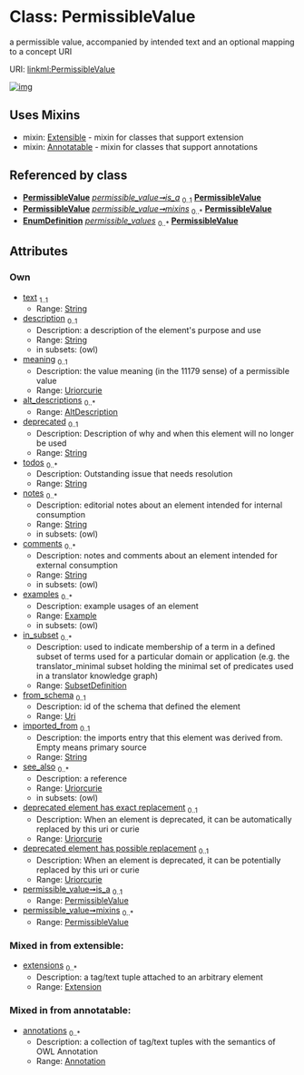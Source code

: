 
# Class: PermissibleValue


a permissible value, accompanied by intended text and an optional mapping to a concept URI

URI: [linkml:PermissibleValue](https://w3id.org/linkml/PermissibleValue)


[![img](https://yuml.me/diagram/nofunky;dir:TB/class/[SubsetDefinition],[PermissibleValue]<mixins%200..*-%20[PermissibleValue&#124;text:string;description:string%20%3F;meaning:uriorcurie%20%3F;deprecated:string%20%3F;todos:string%20*;notes:string%20*;comments:string%20*;from_schema:uri%20%3F;imported_from:string%20%3F;see_also:uriorcurie%20*;deprecated_element_has_exact_replacement:uriorcurie%20%3F;deprecated_element_has_possible_replacement:uriorcurie%20%3F],[PermissibleValue]<is_a%200..1-%20[PermissibleValue],[SubsetDefinition]<in_subset%200..*-%20[PermissibleValue],[Example]<examples%200..*-++[PermissibleValue],[AltDescription]<alt_descriptions%200..*-++[PermissibleValue],[EnumDefinition]++-%20permissible_values%200..*>[PermissibleValue],[PermissibleValue]uses%20-.->[Extensible],[PermissibleValue]uses%20-.->[Annotatable],[Extension],[Extensible],[Example],[EnumDefinition],[Annotation],[Annotatable],[AltDescription])](https://yuml.me/diagram/nofunky;dir:TB/class/[SubsetDefinition],[PermissibleValue]<mixins%200..*-%20[PermissibleValue&#124;text:string;description:string%20%3F;meaning:uriorcurie%20%3F;deprecated:string%20%3F;todos:string%20*;notes:string%20*;comments:string%20*;from_schema:uri%20%3F;imported_from:string%20%3F;see_also:uriorcurie%20*;deprecated_element_has_exact_replacement:uriorcurie%20%3F;deprecated_element_has_possible_replacement:uriorcurie%20%3F],[PermissibleValue]<is_a%200..1-%20[PermissibleValue],[SubsetDefinition]<in_subset%200..*-%20[PermissibleValue],[Example]<examples%200..*-++[PermissibleValue],[AltDescription]<alt_descriptions%200..*-++[PermissibleValue],[EnumDefinition]++-%20permissible_values%200..*>[PermissibleValue],[PermissibleValue]uses%20-.->[Extensible],[PermissibleValue]uses%20-.->[Annotatable],[Extension],[Extensible],[Example],[EnumDefinition],[Annotation],[Annotatable],[AltDescription])

## Uses Mixins

 *  mixin: [Extensible](Extensible.md) - mixin for classes that support extension
 *  mixin: [Annotatable](Annotatable.md) - mixin for classes that support annotations

## Referenced by class

 *  **[PermissibleValue](PermissibleValue.md)** *[permissible_value➞is_a](permissible_value_is_a.md)*  <sub>0..1</sub>  **[PermissibleValue](PermissibleValue.md)**
 *  **[PermissibleValue](PermissibleValue.md)** *[permissible_value➞mixins](permissible_value_mixins.md)*  <sub>0..\*</sub>  **[PermissibleValue](PermissibleValue.md)**
 *  **[EnumDefinition](EnumDefinition.md)** *[permissible_values](permissible_values.md)*  <sub>0..\*</sub>  **[PermissibleValue](PermissibleValue.md)**

## Attributes


### Own

 * [text](text.md)  <sub>1..1</sub>
     * Range: [String](types/String.md)
 * [description](description.md)  <sub>0..1</sub>
     * Description: a description of the element's purpose and use
     * Range: [String](types/String.md)
     * in subsets: (owl)
 * [meaning](meaning.md)  <sub>0..1</sub>
     * Description: the value meaning (in the 11179 sense) of a permissible value
     * Range: [Uriorcurie](types/Uriorcurie.md)
 * [alt_descriptions](alt_descriptions.md)  <sub>0..\*</sub>
     * Range: [AltDescription](AltDescription.md)
 * [deprecated](deprecated.md)  <sub>0..1</sub>
     * Description: Description of why and when this element will no longer be used
     * Range: [String](types/String.md)
 * [todos](todos.md)  <sub>0..\*</sub>
     * Description: Outstanding issue that needs resolution
     * Range: [String](types/String.md)
 * [notes](notes.md)  <sub>0..\*</sub>
     * Description: editorial notes about an element intended for internal consumption
     * Range: [String](types/String.md)
     * in subsets: (owl)
 * [comments](comments.md)  <sub>0..\*</sub>
     * Description: notes and comments about an element intended for external consumption
     * Range: [String](types/String.md)
     * in subsets: (owl)
 * [examples](examples.md)  <sub>0..\*</sub>
     * Description: example usages of an element
     * Range: [Example](Example.md)
     * in subsets: (owl)
 * [in_subset](in_subset.md)  <sub>0..\*</sub>
     * Description: used to indicate membership of a term in a defined subset of terms used for a particular domain or application (e.g. the translator_minimal subset holding the minimal set of predicates used in a translator knowledge graph)
     * Range: [SubsetDefinition](SubsetDefinition.md)
 * [from_schema](from_schema.md)  <sub>0..1</sub>
     * Description: id of the schema that defined the element
     * Range: [Uri](types/Uri.md)
 * [imported_from](imported_from.md)  <sub>0..1</sub>
     * Description: the imports entry that this element was derived from.  Empty means primary source
     * Range: [String](types/String.md)
 * [see_also](see_also.md)  <sub>0..\*</sub>
     * Description: a reference
     * Range: [Uriorcurie](types/Uriorcurie.md)
     * in subsets: (owl)
 * [deprecated element has exact replacement](deprecated_element_has_exact_replacement.md)  <sub>0..1</sub>
     * Description: When an element is deprecated, it can be automatically replaced by this uri or curie
     * Range: [Uriorcurie](types/Uriorcurie.md)
 * [deprecated element has possible replacement](deprecated_element_has_possible_replacement.md)  <sub>0..1</sub>
     * Description: When an element is deprecated, it can be potentially replaced by this uri or curie
     * Range: [Uriorcurie](types/Uriorcurie.md)
 * [permissible_value➞is_a](permissible_value_is_a.md)  <sub>0..1</sub>
     * Range: [PermissibleValue](PermissibleValue.md)
 * [permissible_value➞mixins](permissible_value_mixins.md)  <sub>0..\*</sub>
     * Range: [PermissibleValue](PermissibleValue.md)

### Mixed in from extensible:

 * [extensions](extensions.md)  <sub>0..\*</sub>
     * Description: a tag/text tuple attached to an arbitrary element
     * Range: [Extension](Extension.md)

### Mixed in from annotatable:

 * [annotations](annotations.md)  <sub>0..\*</sub>
     * Description: a collection of tag/text tuples with the semantics of OWL Annotation
     * Range: [Annotation](Annotation.md)
